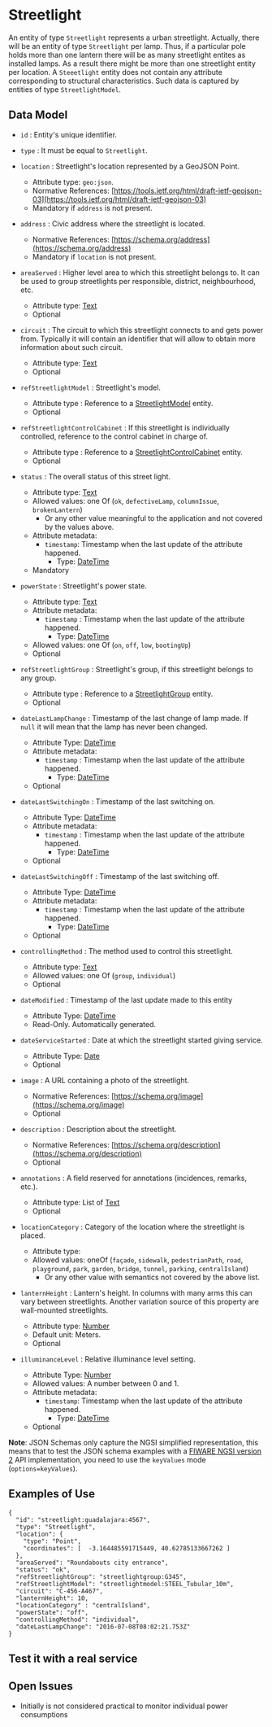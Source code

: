 # Streetlight

An entity of type `Streetlight` represents a urban streetlight. Actually, there will be an entity of type `Streetlight` per lamp. Thus,
if a particular pole holds more than one lantern there will be as many streetlight entites as installed lamps. As a result there might be more than
one streetlight entity per location. 
A `Steeetlight` entity does not contain any attribute corresponding to structural characteristics.
Such data is captured by entities of type `StreetlightModel`.

## Data Model

+ `id` : Entity's unique identifier. 

+ `type` : It must be equal to `Streetlight`.

+ `location` : Streetlight's location represented by a GeoJSON Point. 
    + Attribute type: `geo:json`.
    + Normative References: [https://tools.ietf.org/html/draft-ietf-geojson-03](https://tools.ietf.org/html/draft-ietf-geojson-03)
    + Mandatory if `address` is not present.
    
+ `address` : Civic address where the streetlight is located. 
    + Normative References: [https://schema.org/address](https://schema.org/address)
    + Mandatory if `location` is not present.
    
+ `areaServed` : Higher level area to which this streetlight belongs to. It can be used to group streetlights per
responsible, district, neighbourhood, etc.
    + Attribute type: [Text](https://schema.org/Text)
    + Optional 

+ `circuit` : The circuit to which this streetlight connects to and gets power from.
Typically it will contain an identifier that will allow to obtain more information about such circuit. 
    + Attribute type: [Text](http://schema.org/Text)
    + Optional

+ `refStreetlightModel` : Streetlight's model. 
    + Attribute type : Reference to a [StreetlightModel](../../StreetlightModel/doc/spec.md) entity.
    + Optional
    
+ `refStreetlightControlCabinet` : If this streetlight is individually controlled, reference to the control cabinet in charge of.
    + Attribute type : Reference to a [StreetlightControlCabinet](../../StreetlightControlCabinet/doc/spec.md) entity.
    + Optional

+ `status` : The overall status of this street light. 
    + Attribute type: [Text](http://schema.org/Text)
    + Allowed values: one Of (`ok`, `defectiveLamp`, `columnIssue`, `brokenLantern`)
        + Or any other value meaningful to the application and not covered by the values above. 
    + Attribute metadata:
        + `timestamp`: Timestamp when the last update of the attribute happened.
            + Type: [DateTime](http://schema.org/DateTime)
    + Mandatory

+ `powerState` : Streetlight's power state.
    + Attribute type: [Text](http://schema.org/Text)
    + Attribute metadata:
        + `timestamp` : Timestamp when the last update of the attribute happened.
            + Type: [DateTime](http://schema.org/DateTime)
    + Allowed values: one Of (`on`, `off`, `low`, `bootingUp`)
    + Optional
    
+ `refStreetlightGroup` : Streetlight's group, if this streetlight belongs to any group. 
    + Attribute type : Reference to a [StreetlightGroup](../../StreetlightGroup/doc/spec.md) entity.
    + Optional

+ `dateLastLampChange` : Timestamp of the last change of lamp made. If `null` it will mean that the lamp has never been changed. 
    + Attribute Type: [DateTime](http://schema.org/DateTime)
    + Attribute metadata:
        + `timestamp` : Timestamp when the last update of the attribute happened.
            + Type: [DateTime](http://schema.org/DateTime)
    + Optional
    
+ `dateLastSwitchingOn` : Timestamp of the last switching on.
    + Attribute Type: [DateTime](http://schema.org/DateTime)
    + Attribute metadata:
        + `timestamp` : Timestamp when the last update of the attribute happened.
            + Type: [DateTime](http://schema.org/DateTime)
    + Optional

+ `dateLastSwitchingOff` : Timestamp of the last switching off.
    + Attribute Type: [DateTime](http://schema.org/DateTime)
    + Attribute metadata:
        + `timestamp` : Timestamp when the last update of the attribute happened.
            + Type: [DateTime](http://schema.org/DateTime)
    + Optional

+ `controllingMethod` : The method used to control this streetlight.
    + Attribute type: [Text](http://schema.org/Text)
    + Allowed values: one Of (`group`, `individual`)
    + Optional
    
+ `dateModified` : Timestamp of the last update made to this entity
    + Attribute Type: [DateTime](http://schema.org/DateTime)
    + Read-Only. Automatically generated.
    
+ `dateServiceStarted` : Date at which the streetlight started giving service.
    + Attribute Type: [Date](http://schema.org/Date)
    + Optional
       
+ `image` : A URL containing a photo of the streetlight.
    + Normative References: [https://schema.org/image](https://schema.org/image)
    + Optional
    
+ `description` : Description about the streetlight. 
    + Normative References: [https://schema.org/description](https://schema.org/description)
    + Optional

+ `annotations` : A field reserved for annotations (incidences, remarks, etc.).
    + Attribute type: List of [Text](https://schema.org/Text)
    + Optional

+ `locationCategory` : Category of the location where the streetlight is placed.
    + Attribute type:
    + Allowed values: oneOf (`façade`, `sidewalk`, `pedestrianPath`, `road`, `playground`,
    `park`, `garden`, `bridge`, `tunnel`, `parking`, `centralIsland`)
        + Or any other value with semantics not covered by the above list. 

+ `lanternHeight` : Lantern's height. In columns with many arms this can vary between streetlights. Another variation source
of this property are wall-mounted streetlights. 
    + Attribute type: [Number](https://schema.org/Number)
    + Default unit: Meters. 
    + Optional

+ `illuminanceLevel` : Relative illuminance level setting.
    + Attribute Type: [Number](http://schema.org/Number)
    + Allowed values: A number between 0 and 1.
    + Attribute metadata:
        + `timestamp`: Timestamp when the last update of the attribute happened.
            + Type: [DateTime](http://schema.org/DateTime)
    + Optional
    

**Note**: JSON Schemas only capture the NGSI simplified representation, this means that to test the JSON schema examples with
a [FIWARE NGSI version 2](http://fiware.github.io/specifications/ngsiv2/stable) API implementation, you need to use the `keyValues`
mode (`options=keyValues`).

## Examples of Use

    {
      "id": "streetlight:guadalajara:4567",
      "type": "Streetlight",
      "location": {
        "type": "Point",
        "coordinates": [  -3.164485591715449, 40.62785133667262 ]
      },
      "areaServed": "Roundabouts city entrance",
      "status": "ok",
      "refStreetlightGroup": "streetlightgroup:G345",
      "refStreetlightModel": "streetlightmodel:STEEL_Tubular_10m",
      "circuit": "C-456-A467",
      "lanternHeight": 10,
      "locationCategory" : "centralIsland",
      "powerState": "off",
      "controllingMethod": "individual",
      "dateLastLampChange": "2016-07-08T08:02:21.753Z"
    }

## Test it with a real service


## Open Issues

+ Initially is not considered practical to monitor individual power consumptions